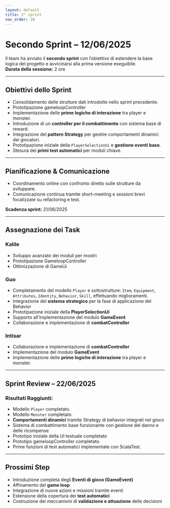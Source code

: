 ```yaml
---
layout: default
title: 2° sprint
nav_order: 10
---
```

# Secondo Sprint – 12/06/2025

Il team ha avviato il **secondo sprint** con l’obiettivo di estendere la base logica del progetto e avvicinarsi alla prima versione eseguibile.  
**Durata della sessione:** 2 ore

---

## Obiettivi dello Sprint

- Consolidamento delle strutture dati introdotte nello sprint precedente.
- Prototipazione gameloopController
- Implementazione delle **prime logiche di interazione** tra player e monster.
- Introduzione di un **controller per il combattimento** con sistema base di reward.
- Integrazione del **pattern Strategy** per gestire comportamenti dinamici dei giocatori.
- Prototipazione iniziale della `PlayerSelectionUi` e **gestione eventi base**.
- Stesura dei **primi test automatici** per moduli chiave.

---

## Pianificazione & Comunicazione

- Coordinamento online con confronto diretto sulle strutture da sviluppare.
- Comunicazione continua tramite short-meeting e sessioni brevi focalizzate su refactoring e test.

**Scadenza sprint:** 21/06/2025

---

## Assegnazione dei Task

### Kalile
- Sviluppo avanzato dei moduli per mostri
- Prototipazione GameloopController
- Ottimizzazione di GameUi

### Guo
- Completamento del modello `Player` e sottostrutture: `Item`, `Equipment`, `Attributes`, `Identity`, `Behavior`, `Skill`, effettuando miglioramenti.
- Integrazione del **sistema strategico** per la fase di applicazione del Behavior
- Prototipazione iniziale della **PlayerSelectionUi**
- Supporto all’implementazione del modulo **GameEvent**
- Collaborazione e implementazione di **combatController**


### Intisar
- Collaborazione e implementazione di **combatController**
- Implementazione del modulo **GameEvent**
- Implementazione delle **prime logiche di interazione** tra player e monster.

---

## Sprint Review – 22/06/2025

### Risultati Raggiunti:

- Modello `Player` completato.
- Modello `Monster` completato.
- **Comportamenti dinamici** tramite Strategy di behavior integrati nel gioco
- Sistema di combattimento base funzionante con gestione del danno e delle ricompense
- Prototipo iniziale della UI testuale completato
- Prototipo gameloopController completato.
- Prime funzioni di test automatici implementate con ScalaTest.

---

## Prossimi Step

- Introduzione completa degli **Eventi di gioco (GameEvent)**
- Affinamento del **game loop**
- Integrazione di nuove azioni e missioni tramite eventi
- Estensione della copertura dei **test automatici**
- Costruzione dei meccanismi di **validazione e attuazione** delle decisioni
